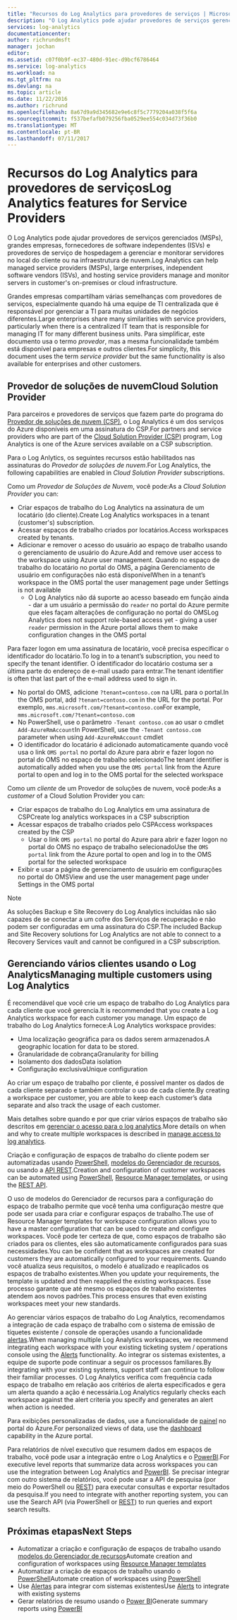 ```yaml
---
title: "Recursos do Log Analytics para provedores de serviços | Microsoft Docs"
description: "O Log Analytics pode ajudar provedores de serviços gerenciados (MSPs), grandes empresas, fornecedores de software independentes (ISVs) e provedores de serviço de hospedagem a gerenciar e monitorar servidores no local do cliente ou na infraestrutura de nuvem."
services: log-analytics
documentationcenter: 
author: richrundmsft
manager: jochan
editor: 
ms.assetid: c07f0b9f-ec37-480d-91ec-d9bcf6786464
ms.service: log-analytics
ms.workload: na
ms.tgt_pltfrm: na
ms.devlang: na
ms.topic: article
ms.date: 11/22/2016
ms.author: richrund
ms.openlocfilehash: 8a67d9a9d345682e9e6c8f5c7779204a038f5f6a
ms.sourcegitcommit: f537befafb079256fba0529ee554c034d73f36b0
ms.translationtype: MT
ms.contentlocale: pt-BR
ms.lasthandoff: 07/11/2017
---
```

# <a name="log-analytics-features-for-service-providers"></a><span data-ttu-id="f6c84-103">Recursos do Log Analytics para provedores de serviços</span><span class="sxs-lookup"><span data-stu-id="f6c84-103">Log Analytics features for Service Providers</span></span>
<span data-ttu-id="f6c84-104">O Log Analytics pode ajudar provedores de serviços gerenciados (MSPs), grandes empresas, fornecedores de software independentes (ISVs) e provedores de serviço de hospedagem a gerenciar e monitorar servidores no local do cliente ou na infraestrutura de nuvem.</span><span class="sxs-lookup"><span data-stu-id="f6c84-104">Log Analytics can help managed service providers (MSPs), large enterprises, independent software vendors (ISVs), and hosting service providers manage and monitor servers in customer's on-premises or cloud infrastructure.</span></span> 

<span data-ttu-id="f6c84-105">Grandes empresas compartilham várias semelhanças com provedores de serviços, especialmente quando há uma equipe de TI centralizada que é responsável por gerenciar a TI para muitas unidades de negócios diferentes.</span><span class="sxs-lookup"><span data-stu-id="f6c84-105">Large enterprises share many similarities with service providers, particularly when there is a centralized IT team that is responsible for managing IT for many different business units.</span></span> <span data-ttu-id="f6c84-106">Para simplificar, este documento usa o termo *provedor*, mas a mesma funcionalidade também está disponível para empresas e outros clientes.</span><span class="sxs-lookup"><span data-stu-id="f6c84-106">For simplicity, this document uses the term *service provider* but the same functionality is also available for enterprises and other customers.</span></span>

## <a name="cloud-solution-provider"></a><span data-ttu-id="f6c84-107">Provedor de soluções de nuvem</span><span class="sxs-lookup"><span data-stu-id="f6c84-107">Cloud Solution Provider</span></span>
<span data-ttu-id="f6c84-108">Para parceiros e provedores de serviços que fazem parte do programa do [Provedor de soluções de nuvem (CSP)](https://partner.microsoft.com/Solutions/cloud-reseller-overview), o Log Analytics é um dos serviços do Azure disponíveis em uma assinatura do CSP.</span><span class="sxs-lookup"><span data-stu-id="f6c84-108">For partners and service providers who are part of the [Cloud Solution Provider (CSP)](https://partner.microsoft.com/Solutions/cloud-reseller-overview) program, Log Analytics is one of the Azure services available on a CSP subscription.</span></span> 

<span data-ttu-id="f6c84-109">Para o Log Anlytics, os seguintes recursos estão habilitados nas assinaturas do *Provedor de soluções de nuvem*.</span><span class="sxs-lookup"><span data-stu-id="f6c84-109">For Log Analytics, the following capabilities are enabled in *Cloud Solution Provider* subscriptions.</span></span>

<span data-ttu-id="f6c84-110">Como um *Provedor de Soluções de Nuvem*, você pode:</span><span class="sxs-lookup"><span data-stu-id="f6c84-110">As a *Cloud Solution Provider* you can:</span></span>

* <span data-ttu-id="f6c84-111">Criar espaços de trabalho do Log Analytics na assinatura de um locatário (do cliente).</span><span class="sxs-lookup"><span data-stu-id="f6c84-111">Create Log Analytics workspaces in a tenant (customer's) subscription.</span></span>
* <span data-ttu-id="f6c84-112">Acessar espaços de trabalho criados por locatários.</span><span class="sxs-lookup"><span data-stu-id="f6c84-112">Access workspaces created by tenants.</span></span> 
* <span data-ttu-id="f6c84-113">Adicionar e remover o acesso do usuário ao espaço de trabalho usando o gerenciamento de usuário do Azure.</span><span class="sxs-lookup"><span data-stu-id="f6c84-113">Add and remove user access to the workspace using Azure user management.</span></span> <span data-ttu-id="f6c84-114">Quando no espaço de trabalho do locatário no portal do OMS, a página Gerenciamento de usuário em configurações não está disponível</span><span class="sxs-lookup"><span data-stu-id="f6c84-114">When in a tenant’s workspace in the OMS portal the user management page under Settings is not available</span></span>
  * <span data-ttu-id="f6c84-115">O Log Analytics não dá suporte ao acesso baseado em função ainda - dar a um usuário a permissão do `reader` no portal do Azure permite que eles façam alterações de configuração no portal do OMS</span><span class="sxs-lookup"><span data-stu-id="f6c84-115">Log Analytics does not support role-based access yet - giving a user `reader` permission in the Azure portal allows them to make configuration changes in the OMS portal</span></span>

<span data-ttu-id="f6c84-116">Para fazer logon em uma assinatura de locatário, você precisa especificar o identificador do locatário.</span><span class="sxs-lookup"><span data-stu-id="f6c84-116">To log in to a tenant’s subscription, you need to specify the tenant identifier.</span></span> <span data-ttu-id="f6c84-117">O identificador do locatário costuma ser a última parte do endereço de e-mail usado para entrar.</span><span class="sxs-lookup"><span data-stu-id="f6c84-117">The tenant identifier is often that last part of the e-mail address used to sign in.</span></span>

* <span data-ttu-id="f6c84-118">No portal do OMS, adicione `?tenant=contoso.com` na URL para o portal.</span><span class="sxs-lookup"><span data-stu-id="f6c84-118">In the OMS portal, add `?tenant=contoso.com` in the URL for the portal.</span></span> <span data-ttu-id="f6c84-119">Por exemplo, `mms.microsoft.com/?tenant=contoso.com`</span><span class="sxs-lookup"><span data-stu-id="f6c84-119">For example, `mms.microsoft.com/?tenant=contoso.com`</span></span>
* <span data-ttu-id="f6c84-120">No PowerShell, use o parâmetro `-Tenant contoso.com` ao usar o cmdlet `Add-AzureRmAccount`</span><span class="sxs-lookup"><span data-stu-id="f6c84-120">In PowerShell, use the `-Tenant contoso.com` parameter when using `Add-AzureRmAccount` cmdlet</span></span>
* <span data-ttu-id="f6c84-121">O identificador do locatário é adicionado automaticamente quando você usa o link `OMS portal` no portal do Azure para abrir e fazer logon no portal do OMS no espaço de trabalho selecionado</span><span class="sxs-lookup"><span data-stu-id="f6c84-121">The tenant identifier is automatically added when you use the `OMS portal` link from the Azure portal to open and log in to the OMS portal for the selected workspace</span></span>

<span data-ttu-id="f6c84-122">Como um *cliente* de um Provedor de soluções de nuvem, você pode:</span><span class="sxs-lookup"><span data-stu-id="f6c84-122">As a *customer* of a Cloud Solution Provider you can:</span></span>

* <span data-ttu-id="f6c84-123">Criar espaços de trabalho do Log Analytics em uma assinatura de CSP</span><span class="sxs-lookup"><span data-stu-id="f6c84-123">Create log analytics workspaces in a CSP subscription</span></span>
* <span data-ttu-id="f6c84-124">Acessar espaços de trabalho criados pelo CSP</span><span class="sxs-lookup"><span data-stu-id="f6c84-124">Access workspaces created by the CSP</span></span>
  * <span data-ttu-id="f6c84-125">Usar o link `OMS portal` no portal do Azure para abrir e fazer logon no portal do OMS no espaço de trabalho selecionado</span><span class="sxs-lookup"><span data-stu-id="f6c84-125">Use the `OMS portal` link from the Azure portal to open and log in to the OMS portal for the selected workspace</span></span>
* <span data-ttu-id="f6c84-126">Exibir e usar a página de gerenciamento de usuário em configurações no portal do OMS</span><span class="sxs-lookup"><span data-stu-id="f6c84-126">View and use the user management page under Settings in the OMS portal</span></span>

> [!NOTE]
> <span data-ttu-id="f6c84-127">As soluções Backup e Site Recovery do Log Analytics incluídas não são capazes de se conectar a um cofre dos Serviços de recuperação e não podem ser configuradas em uma assinatura do CSP.</span><span class="sxs-lookup"><span data-stu-id="f6c84-127">The included Backup and Site Recovery solutions for Log Analytics are not able to connect to a Recovery Services vault and cannot be configured in a CSP subscription.</span></span> 
> 
> 

## <a name="managing-multiple-customers-using-log-analytics"></a><span data-ttu-id="f6c84-128">Gerenciando vários clientes usando o Log Analytics</span><span class="sxs-lookup"><span data-stu-id="f6c84-128">Managing multiple customers using Log Analytics</span></span>
<span data-ttu-id="f6c84-129">É recomendável que você crie um espaço de trabalho do Log Analytics para cada cliente que você gerencia.</span><span class="sxs-lookup"><span data-stu-id="f6c84-129">It is recommended that you create a Log Analytics workspace for each customer you manage.</span></span> <span data-ttu-id="f6c84-130">Um espaço de trabalho do Log Analytics fornece:</span><span class="sxs-lookup"><span data-stu-id="f6c84-130">A Log Analytics workspace provides:</span></span>

* <span data-ttu-id="f6c84-131">Uma localização geográfica para os dados serem armazenados.</span><span class="sxs-lookup"><span data-stu-id="f6c84-131">A geographic location for data to be stored.</span></span> 
* <span data-ttu-id="f6c84-132">Granularidade de cobrança</span><span class="sxs-lookup"><span data-stu-id="f6c84-132">Granularity for billing</span></span> 
* <span data-ttu-id="f6c84-133">Isolamento dos dados</span><span class="sxs-lookup"><span data-stu-id="f6c84-133">Data isolation</span></span> 
* <span data-ttu-id="f6c84-134">Configuração exclusiva</span><span class="sxs-lookup"><span data-stu-id="f6c84-134">Unique configuration</span></span>

<span data-ttu-id="f6c84-135">Ao criar um espaço de trabalho por cliente, é possível manter os dados de cada cliente separado e também controlar o uso de cada cliente.</span><span class="sxs-lookup"><span data-stu-id="f6c84-135">By creating a workspace per customer, you are able to keep each customer’s data separate and also track the usage of each customer.</span></span>

<span data-ttu-id="f6c84-136">Mais detalhes sobre quando e por que criar vários espaços de trabalho são descritos em [gerenciar o acesso para o log analytics](log-analytics-manage-access.md#determine-the-number-of-workspaces-you-need).</span><span class="sxs-lookup"><span data-stu-id="f6c84-136">More details on when and why to create multiple workspaces is described in [manage access to log analytics](log-analytics-manage-access.md#determine-the-number-of-workspaces-you-need).</span></span>

<span data-ttu-id="f6c84-137">Criação e configuração de espaços de trabalho do cliente podem ser automatizadas usando [PowerShell](log-analytics-powershell-workspace-configuration.md), [modelos do Gerenciador de recursos](log-analytics-template-workspace-configuration.md), ou usando a [API REST](https://www.nuget.org/packages/Microsoft.Azure.Management.OperationalInsights/).</span><span class="sxs-lookup"><span data-stu-id="f6c84-137">Creation and configuration of customer workspaces can be automated using [PowerShell](log-analytics-powershell-workspace-configuration.md), [Resource Manager templates](log-analytics-template-workspace-configuration.md), or using the [REST API](https://www.nuget.org/packages/Microsoft.Azure.Management.OperationalInsights/).</span></span>

<span data-ttu-id="f6c84-138">O uso de modelos do Gerenciador de recursos para a configuração do espaço de trabalho permite que você tenha uma configuração mestre que pode ser usada para criar e configurar espaços de trabalho.</span><span class="sxs-lookup"><span data-stu-id="f6c84-138">The use of Resource Manager templates for workspace configuration allows you to have a master configuration that can be used to create and configure workspaces.</span></span> <span data-ttu-id="f6c84-139">Você pode ter certeza de que, como espaços de trabalho são criados para os clientes, eles são automaticamente configurados para suas necessidades.</span><span class="sxs-lookup"><span data-stu-id="f6c84-139">You can be confident that as workspaces are created for customers they are automatically configured to your requirements.</span></span> <span data-ttu-id="f6c84-140">Quando você atualiza seus requisitos, o modelo é atualizado e reaplicados os espaços de trabalho existentes.</span><span class="sxs-lookup"><span data-stu-id="f6c84-140">When you update your requirements, the template is updated and then reapplied the existing workspaces.</span></span> <span data-ttu-id="f6c84-141">Esse processo garante que até mesmo os espaços de trabalho existentes atendem aos novos padrões.</span><span class="sxs-lookup"><span data-stu-id="f6c84-141">This process ensures that even existing workspaces meet your new standards.</span></span>    

<span data-ttu-id="f6c84-142">Ao gerenciar vários espaços de trabalho do Log Analytics, recomendamos a integração de cada espaço de trabalho com o sistema de emissão de tíquetes existente / console de operações usando a funcionalidade [alertas](log-analytics-alerts.md).</span><span class="sxs-lookup"><span data-stu-id="f6c84-142">When managing multiple Log Analytics workspaces, we recommend integrating each workspace with your existing ticketing system / operations console using the [Alerts](log-analytics-alerts.md) functionality.</span></span> <span data-ttu-id="f6c84-143">Ao integrar os sistemas existentes, a equipe de suporte pode continuar a seguir os processos familiares.</span><span class="sxs-lookup"><span data-stu-id="f6c84-143">By integrating with your existing systems, support staff can continue to follow their familiar processes.</span></span> <span data-ttu-id="f6c84-144">O Log Analytics verifica com frequência cada espaço de trabalho em relação aos critérios de alerta especificados e gera um alerta quando a ação é necessária.</span><span class="sxs-lookup"><span data-stu-id="f6c84-144">Log Analytics regularly checks each workspace against the alert criteria you specify and generates an alert when action is needed.</span></span>

<span data-ttu-id="f6c84-145">Para exibições personalizadas de dados, use a funcionalidade de [painel](../azure-portal/azure-portal-dashboards.md) no portal do Azure.</span><span class="sxs-lookup"><span data-stu-id="f6c84-145">For personalized views of data, use the [dashboard](../azure-portal/azure-portal-dashboards.md) capability in the Azure portal.</span></span>  

<span data-ttu-id="f6c84-146">Para relatórios de nível executivo que resumem dados em espaços de trabalho, você pode usar a integração entre o Log Analytics e o [PowerBI](log-analytics-powerbi.md).</span><span class="sxs-lookup"><span data-stu-id="f6c84-146">For executive level reports that summarize data across workspaces you can use the integration between Log Analytics and [PowerBI](log-analytics-powerbi.md).</span></span> <span data-ttu-id="f6c84-147">Se precisar integrar com outro sistema de relatórios, você pode usar a API de pesquisa (por meio do PowerShell ou [REST](log-analytics-log-search-api.md)) para executar consultas e exportar resultados da pesquisa.</span><span class="sxs-lookup"><span data-stu-id="f6c84-147">If you need to integrate with another reporting system, you can use the Search API (via PowerShell or [REST](log-analytics-log-search-api.md)) to run queries and export search results.</span></span>

## <a name="next-steps"></a><span data-ttu-id="f6c84-148">Próximas etapas</span><span class="sxs-lookup"><span data-stu-id="f6c84-148">Next Steps</span></span>
* <span data-ttu-id="f6c84-149">Automatizar a criação e configuração de espaços de trabalho usando [modelos do Gerenciador de recursos](log-analytics-template-workspace-configuration.md)</span><span class="sxs-lookup"><span data-stu-id="f6c84-149">Automate creation and configuration of workspaces using [Resource Manager templates](log-analytics-template-workspace-configuration.md)</span></span>
* <span data-ttu-id="f6c84-150">Automatizar a criação de espaços de trabalho usando o [PowerShell](log-analytics-powershell-workspace-configuration.md)</span><span class="sxs-lookup"><span data-stu-id="f6c84-150">Automate creation of workspaces using [PowerShell](log-analytics-powershell-workspace-configuration.md)</span></span> 
* <span data-ttu-id="f6c84-151">Use [Alertas](log-analytics-alerts.md) para integrar com sistemas existentes</span><span class="sxs-lookup"><span data-stu-id="f6c84-151">Use [Alerts](log-analytics-alerts.md) to integrate with existing systems</span></span>
* <span data-ttu-id="f6c84-152">Gerar relatórios de resumo usando o [Power BI](log-analytics-powerbi.md)</span><span class="sxs-lookup"><span data-stu-id="f6c84-152">Generate summary reports using [PowerBI](log-analytics-powerbi.md)</span></span>


